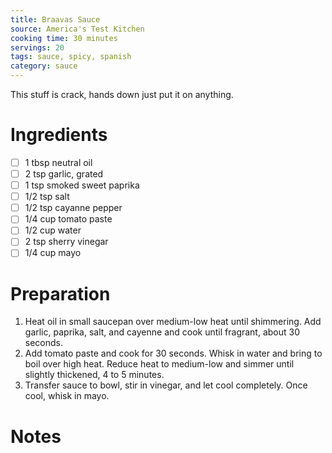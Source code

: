 ```yaml
---
title: Braavas Sauce
source: America's Test Kitchen
cooking time: 30 minutes
servings: 20
tags: sauce, spicy, spanish
category: sauce
---
```


This stuff is crack, hands down just put it on anything.

Ingredients
===========

* [ ] 1 tbsp neutral oil
* [ ] 2 tsp garlic, grated
* [ ] 1 tsp smoked sweet paprika
* [ ] 1/2 tsp salt
* [ ] 1/2 tsp cayanne pepper
* [ ] 1/4 cup tomato paste
* [ ] 1/2 cup water
* [ ] 2 tsp sherry vinegar
* [ ] 1/4 cup mayo

Preparation
===========
1. Heat oil in small saucepan over medium-low heat until shimmering. Add garlic, paprika, salt, and cayenne and cook until fragrant, about 30 seconds.
2. Add tomato paste and cook for 30 seconds. Whisk in water and bring to boil over high heat. Reduce heat to medium-low and simmer until slightly thickened, 4 to 5 minutes.
3. Transfer sauce to bowl, stir in vinegar, and let cool completely. Once cool, whisk in mayo.

Notes
=====
